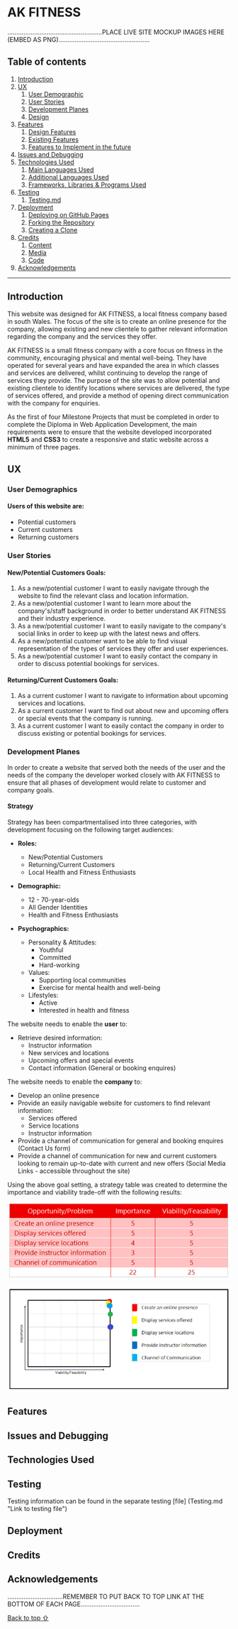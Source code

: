 # AK FITNESS

.....................................................PLACE LIVE SITE MOCKUP IMAGES HERE (EMBED AS PNG)...................................................

## Table of contents
1. [Introduction](#Introduction)
2. [UX](#UX)
    1. [User Demographic](#User-Demographic)
    2. [User Stories](#User-Stories)
    3. [Development Planes](#Development-Planes)
    4. [Design](#Design)
3. [Features](#Features)
    1. [Design Features](#Design-Features) 
    2. [Existing Features](#Existing-Features)
    3. [Features to Implement in the future](#Features-to-Implement-in-the-future)
4. [Issues and Debugging](#Issues-and-Debugging)
5. [Technologies Used](#Technologies-Used)
     1. [Main Languages Used](#Main-Languages-Used)
     2. [Additional Languages Used](#Additional-Languages-Used)
     3. [Frameworks, Libraries & Programs Used](#Frameworks,-Libraries-&-Programs-Used)
6. [Testing](#Testing)
     1. [Testing.md](TESTING.md)
7. [Deployment](#Deployment)
     1. [Deploying on GitHub Pages](#Deploying-on-GitHub-Pages)
     2. [Forking the Repository](#Forking-the-Repository)
     3. [Creating a Clone](#Creating-a-Clone)
8. [Credits](#Credits)
     1. [Content](#Content)
     2. [Media](#Media)
     3. [Code](#Code)
9. [Acknowledgements](#Acknowledgements)
***

## Introduction

This website was designed for AK FITNESS, a local fitness company based in south Wales. The focus of the site is to create an online presence for the company, allowing existing and new clientele to gather relevant information regarding the company and the services they offer.

AK FITNESS is a small fitness company with a core focus on fitness in the community, encouraging physical and mental well-being. They have operated for several years and have expanded the area in which classes and services are delivered, whilst continuing to develop the range of services they provide. The purpose of the site was to allow potential and existing clientele to identify locations where services are delivered, the type of services offered, and provide a method of opening direct communication with the company for enquiries.

As the first of four Milestone Projects that must be completed in order to complete the Diploma in Web Application Development, the main requirements were to ensure that the website developed incorporated **HTML5** and **CSS3** to create a responsive and static website across a minimum of three pages.


## UX

### User Demographics
#### Users of this website are:
- Potential customers
- Current customers
- Returning customers

### User Stories
#### New/Potential Customers Goals:
1. As a new/potential customer I want to easily navigate through the website to find the relevant class and location information.
2. As a new/potential customer I want to learn more about the company's/staff background in order to better understand AK FITNESS and their industry experience.
3. As a new/potential customer I want to easily navigate to the company's social links in order to keep up with the latest news and offers.
4. As a new/potential customer want to be able to find visual representation of the types of services they offer and user experiences.
5. As a new/potential customer I want to easily contact the company in order to discuss potential bookings for services.

#### Returning/Current Customers Goals:
1. As a current customer I want to navigate to information about upcoming services and locations.
2. As a current customer I want to find out about new and upcoming offers or special events that the company is running.
3. As a current customer I want to easily contact the company in order to discuss existing or potential bookings for services.

### Development Planes

In order to create a website that served both the needs of the user and the needs of the company the developer worked closely with AK FITNESS to ensure that all phases of development would relate to customer and company goals.

#### Strategy
Strategy has been compartmentalised into three categories, with development focusing on the following target audiences:
- **Roles:**
     - New/Potential Customers
     - Returning/Current Customers
     - Local Health and Fitness Enthusiasts

- **Demographic:**
     - 12 - 70-year-olds
     - All Gender Identities
     - Health and Fitness Enthusiasts

- **Psychographics:**
     - Personality & Attitudes:
          - Youthful
          - Committed
          - Hard-working
     - Values:
          - Supporting local communities
          - Exercise for mental health and well-being
     - Lifestyles:
          - Active
          - Interested in health and fitness

The website needs to enable the **user** to:
- Retrieve desired information:
     - Instructor information
     - New services and locations
     - Upcoming offers and special events
     - Contact information (General or booking enquires)

The website needs to enable the **company** to:
- Develop an online presence 
- Provide an easily navigable website for customers to find relevant information:
     - Services offered
     - Service locations
     - Instructor information
- Provide a channel of communication for general and booking enquires (Contact Us form)
- Provide a channel of communication for new and current customers looking to remain up-to-date with current and new offers (Social Media Links - accessible throughout the site)

Using the above goal setting, a strategy table was created to determine the importance and viability trade-off with the following results:

![Strategy Table](assets/readme-files/Strategy-Table.png)

![Strategy Trade-off](assets/readme-files/Strategy-Trade-off.png)


## Features




## Issues and Debugging

## Technologies Used

## Testing

Testing information can be found in the separate testing [file] (Testing.md "Link to testing file")

## Deployment

## Credits

## Acknowledgements

...............................REMEMBER TO PUT BACK TO TOP LINK AT THE BOTTOM OF EACH PAGE.................................

[Back to top ⇧](#AK-Fitness)
